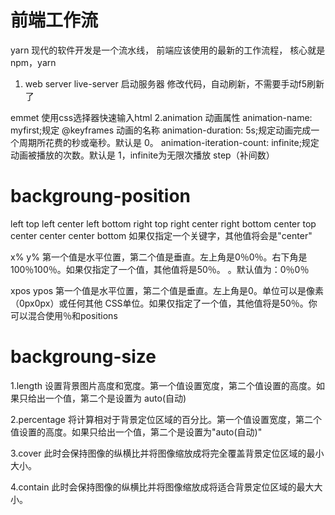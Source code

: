 #  前端工作流
yarn
现代的软件开发是一个流水线， 前端应该使用的最新的工作流程， 核心就是npm，yarn
1. web server
live-server 启动服务器
修改代码，自动刷新，不需要手动f5刷新了

emmet 使用css选择器快速输入html
2.animation 动画属性 animation-name: myfirst;规定 @keyframes 动画的名称
    animation-duration: 5s;规定动画完成一个周期所花费的秒或毫秒。默认是 0。
    animation-iteration-count: infinite;规定动画被播放的次数。默认是 1，infinite为无限次播放
    step（补间数）


# backgroung-position   
  left top
  left center
  left bottom
right top
right center
right bottom
center top
center center
center bottom	如果仅指定一个关键字，其他值将会是"center"

x% y%	第一个值是水平位置，第二个值是垂直。左上角是0％0％。右下角是100％100％。如果仅指定了一个值，其他值将是50％。 。默认值为：0％0％

xpos ypos	第一个值是水平位置，第二个值是垂直。左上角是0。单位可以是像素（0px0px）或任何其他 CSS单位。如果仅指定了一个值，其他值将是50％。你可以混合使用％和positions
# backgroung-size
1.length	设置背景图片高度和宽度。第一个值设置宽度，第二个值设置的高度。如果只给出一个值，第二个是设置为 auto(自动)

2.percentage	将计算相对于背景定位区域的百分比。第一个值设置宽度，第二个值设置的高度。如果只给出一个值，第二个是设置为"auto(自动)"

3.cover	此时会保持图像的纵横比并将图像缩放成将完全覆盖背景定位区域的最小大小。

4.contain	此时会保持图像的纵横比并将图像缩放成将适合背景定位区域的最大大小。
   